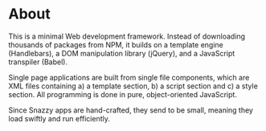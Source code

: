 # About

This is a minimal Web development framework. Instead of downloading thousands
of packages from NPM, it builds on a template engine (Handlebars), a DOM
manipulation library (jQuery), and a JavaScript transpiler (Babel).

Single page applications are built from single file components, which are XML
files containing a) a template section, b) a script section and c) a style
section. All programming is done in pure, object-oriented JavaScript.

Since Snazzy apps are hand-crafted, they send to be small, meaning they load
swiftly and run efficiently.
